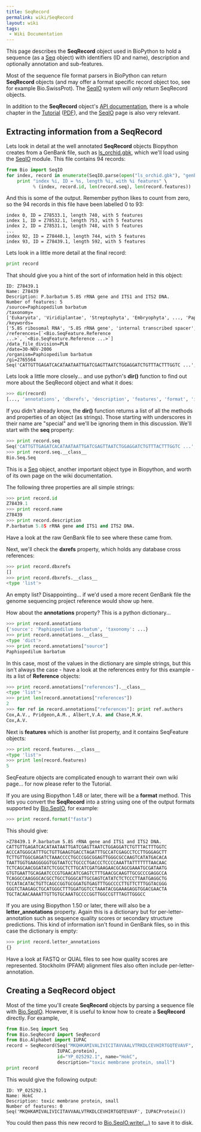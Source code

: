 ```yaml
---
title: SeqRecord
permalink: wiki/SeqRecord
layout: wiki
tags:
 - Wiki Documentation
---
```


This page describes the **SeqRecord** object used in BioPython to hold a
sequence (as a [Seq](Seq "wikilink") object) with identifiers (ID and
name), description and optionally annotation and sub-features.

Most of the sequence file format parsers in BioPython can return
**SeqRecord** objects (and may offer a format specific record object
too, see for example Bio.SwissProt). The [SeqIO](SeqIO "wikilink")
system will *only* return SeqRecord objects.

In addition to the **SeqRecord** object's [API
documentation](http://biopython.org/DIST/docs/api/Bio.SeqRecord.SeqRecord-class.html),
there is a whole chapter in the
[Tutorial](http://biopython.org/DIST/docs/tutorial/Tutorial.html)
([PDF](http://biopython.org/DIST/docs/tutorial/Tutorial.pdf)), and the
[SeqIO](SeqIO "wikilink") page is also very relevant.

Extracting information from a SeqRecord
---------------------------------------

Lets look in detail at the well annotated **SeqRecord** objects
Biopython creates from a GenBank file, such as
[ls\_orchid.gbk](http://biopython.org/DIST/docs/tutorial/examples/ls_orchid.gbk),
which we'll load using the [SeqIO](SeqIO "wikilink") module. This file
contains 94 records:

``` python
from Bio import SeqIO
for index, record in enumerate(SeqIO.parse(open("ls_orchid.gbk"), "genbank")):
    print "index %i, ID = %s, length %i, with %i features" \
          % (index, record.id, len(record.seq), len(record.features))
```

And this is some of the output. Remember python likes to count from
zero, so the 94 records in this file have been labelled 0 to 93:

```
index 0, ID = Z78533.1, length 740, with 5 features  
index 1, ID = Z78532.1, length 753, with 5 features  
index 2, ID = Z78531.1, length 748, with 5 features  
...  
index 92, ID = Z78440.1, length 744, with 5 features  
index 93, ID = Z78439.1, length 592, with 5 features
```

Lets look in a little more detail at the final record:

``` python
print record
```

That should give you a hint of the sort of information held in this
object:

```
ID: Z78439.1  
Name: Z78439  
Description: P.barbatum 5.8S rRNA gene and ITS1 and ITS2 DNA. 
Number of features: 5 
/source=Paphiopedilum barbatum
/taxonomy=['Eukaryota', 'Viridiplantae', 'Streptophyta', 'Embryophyta', ..., 'Paphiopedilum']
/keywords=['5.8S ribosomal RNA', '5.8S rRNA gene', 'internal transcribed spacer', 'ITS1', 'ITS2']
/references=[`<Bio.SeqFeature.Reference ...>`, `<Bio.SeqFeature.Reference ...>`]
/data_file_division=PLN 
/date=30-NOV-2006  
/organism=Paphiopedilum barbatum  
/gi=2765564 
Seq('CATTGTTGAGATCACATAATAATTGATCGAGTTAATCTGGAGGATCTGTTTACTTTGGTC ...', IUPACAmbiguousDNA())
```

Lets look a little more closely... and use python's **dir()** function
to find out more about the SeqRecord object and what it does:

``` python
>>> dir(record)
[..., 'annotations', 'dbxrefs', 'description', 'features', 'format', 'id', 'letter_annotations', 'name', 'seq']
```

If you didn't already know, the **dir()** function returns a list of all
the methods and properties of an object (as strings). Those starting
with underscores in their name are "special" and we'll be ignoring them
in this discussion. We'll start with the **seq** property:

``` python
>>> print record.seq
Seq('CATTGTTGAGATCACATAATAATTGATCGAGTTAATCTGGAGGATCTGTTTACTTTGGTC ...', IUPACAmbiguousDNA())
>>> print record.seq.__class__
Bio.Seq.Seq
```

This is a [Seq](Seq "wikilink") object, another important object type in
Biopython, and worth of its own page on the wiki documentation.

The following three properties are all simple strings:

``` python
>>> print record.id
Z78439.1
>>> print record.name
Z78439
>>> print record.description
P.barbatum 5.8S rRNA gene and ITS1 and ITS2 DNA.
```

Have a look at the raw GenBank file to see where these came from.

Next, we'll check the **dxrefs** property, which holds any database
cross references:

``` python
>>> print record.dbxrefs
[]
>>> print record.dbxrefs.__class__
<type 'list'>
```

An empty list? Disappointing... if we'd used a more recent GenBank file
the genome sequencing project reference would show up here.

How about the **annotations** property? This is a python dictionary...

``` python
>>> print record.annotations
{'source': 'Paphiopedilum barbatum', 'taxonomy': ...}
>>> print record.annotations.__class__
<type 'dict'>
>>> print record.annotations["source"]
Paphiopedilum barbatum
```

In this case, most of the values in the dictionary are simple strings,
but this isn't always the case - have a look at the references entry for
this example - its a list of **Reference** objects:

``` python
>>> print record.annotations["references"].__class__
<type 'list'>
>>> print len(record.annotations["references"])
2
>>> for ref in record.annotations["references"]: print ref.authors
Cox,A.V., Pridgeon,A.M., Albert,V.A. and Chase,M.W.
Cox,A.V.
```

Next is **features** which is another list property, and it contains
SeqFeature objects:

``` python
>>> print record.features.__class__
<type 'list'>
>>> print len(record.features)
5
```

SeqFeature objects are complicated enough to warrant their own wiki
page... for now please refer to the Tutorial.

If you are using Biopython 1.48 or later, there will be a **format**
method. This lets you convert the **SeqRecord** into a string using one
of the output formats supported by [Bio.SeqIO](SeqIO "wikilink"), for
example:

``` python
>>> print record.format("fasta")
```

This should give:

```
>Z78439.1 P.barbatum 5.8S rRNA gene and ITS1 and ITS2 DNA.  
CATTGTTGAGATCACATAATAATTGATCGAGTTAATCTGGAGGATCTGTTTACTTTGGTC  
ACCCATGGGCATTTGCTGTTGAAGTGACCTAGATTTGCCATCGAGCCTCCTTGGGAGCTT  
TCTTGTTGGCGAGATCTAAACCCCTGCCCGGCGGAGTTGGGCGCCAAGTCATATGACACA  
TAATTGGTGAAGGGGGTGGTAATCCTGCCCTGACCCTCCCCAAATTATTTTTTTAACAAC  
TCTCAGCAACGGATATCTCGGCTCTTGCATCGATGAAGAACGCAGCGAAATGCGATAATG  
GTGTGAATTGCAGAATCCCGTGAACATCGAGTCTTTGAACGCAAGTTGCGCCCGAGGCCA  
TCAGGCCAAGGGCACGCCTGCCTGGGCATTGCGAGTCATATCTCTCCCTTAATGAGGCTG  
TCCATACATACTGTTCAGCCGGTGCGGATGTGAGTTTGGCCCCTTGTTCTTTGGTACGGG  
GGGTCTAAGAGCTGCATGGGCTTTGGATGGTCCTAAATACGGAAAGAGGTGGACGAACTA  
TGCTACAACAAAATTGTTGTGCAAATGCCCCGGTTGGCCGTTTAGTTGGGCC
```

If you are using Biopython 1.50 or later, there will also be a
**letter\_annotations** property. Again this is a dictionary but for
per-letter-annotation such as sequence quality scores or secondary
structure predictions. This kind of information isn't found in GenBank
files, so in this case the dictionary is empty:

``` python
>>> print record.letter_annotations
{}
```

Have a look at FASTQ or QUAL files to see how quality scores are
represented. Stockholm (PFAM) alignment files also often include
per-letter-annotation.

Creating a SeqRecord object
---------------------------

Most of the time you'll create **SeqRecord** objects by parsing a
sequence file with [Bio.SeqIO](SeqIO "wikilink"). However, it is useful
to know how to create a **SeqRecord** directly. For example,

``` python
from Bio.Seq import Seq
from Bio.SeqRecord import SeqRecord
from Bio.Alphabet import IUPAC
record = SeqRecord(Seq("MKQHKAMIVALIVICITAVVAALVTRKDLCEVHIRTGQTEVAVF",
                   IUPAC.protein),
                   id="YP_025292.1", name="HokC",
                   description="toxic membrane protein, small")
print record
```

This would give the following output:

```
ID: YP_025292.1  
Name: HokC  
Description: toxic membrane protein, small  
Number of features: 0  
Seq('MKQHKAMIVALIVICITAVVAALVTRKDLCEVHIRTGQTEVAVF', IUPACProtein())
```

You could then pass this new record to
[Bio.SeqIO.write(...)](SeqIO "wikilink") to save it to disk.
